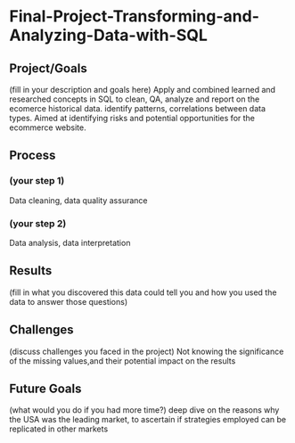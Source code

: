 # Final-Project-Transforming-and-Analyzing-Data-with-SQL

## Project/Goals
(fill in your description and goals here)
Apply and combined learned  and researched concepts in SQL to clean, QA, analyze and report on the ecomerce historical data. identify patterns, correlations between data types. 
Aimed at identifying risks and potential opportunities for the ecommerce website.

## Process
### (your step 1)
Data cleaning, data quality assurance
### (your step 2)
Data analysis, data interpretation

## Results
(fill in what you discovered this data could tell you and how you used the data to answer those questions)

## Challenges 
(discuss challenges you faced in the project)
Not knowing the significance of the missing values,and their potential impact on the results

## Future Goals
(what would you do if you had more time?)
deep dive on the reasons why the USA was the leading market, to ascertain if strategies employed can be replicated in other markets
